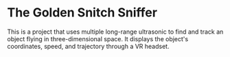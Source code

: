# The Golden Snitch Sniffer
This is a project that uses multiple long-range ultrasonic to find and track
an object flying in three-dimensional space. It displays the object's coordinates,
speed, and trajectory through a VR headset.